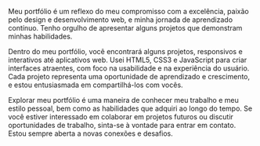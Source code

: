 Meu portfólio é um reflexo do meu compromisso com a excelência, paixão pelo design e desenvolvimento web, e minha jornada de aprendizado contínuo. Tenho orgulho de apresentar alguns projetos que demonstram minhas habilidades.

Dentro do meu portfólio, você encontrará alguns projetos, responsivos e interativos até aplicativos web. Usei HTML5, CSS3 e JavaScript para criar interfaces atraentes, com foco na usabilidade e na experiência do usuário. Cada projeto representa uma oportunidade de aprendizado e crescimento, e estou entusiasmada em compartilhá-los com vocês.

Explorar meu portfólio é uma maneira de conhecer meu trabalho e meu estilo pessoal, bem como as habilidades que adquiri ao longo do tempo. Se você estiver interessado em colaborar em projetos futuros ou discutir oportunidades de trabalho, sinta-se à vontade para entrar em contato. Estou sempre aberta a novas conexões e desafios.
